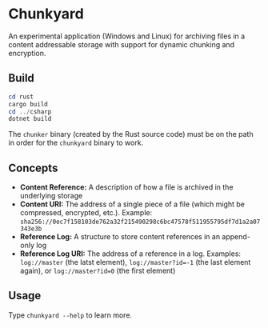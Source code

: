 # Chunkyard

An experimental application (Windows and Linux) for archiving files in a content
addressable storage with support for dynamic chunking and encryption.

## Build

``` powershell
cd rust
cargo build
cd ../csharp
dotnet build
```

The `chunker` binary (created by the Rust source code) must be on the path in
order for the `chunkyard` binary to work.

## Concepts

- **Content Reference:** A description of how a file is archived in the
  underlying storage
- **Content URI:** The address of a single piece of a file (which might be
  compressed, encrypted, etc.). Example:
  `sha256://0ec7f158103de762a32f215490298c6bc47578f511955795df7d1a2a07343e3b`
- **Reference Log:** A structure to store content references in an append-only
  log
- **Reference Log URI:** The address of a reference in a log. Examples:
  `log://master` (the latst element), `log://master?id=-1` (the last element
  again), or `log://master?id=0` (the first element)

## Usage

Type `chunkyard --help` to learn more.
